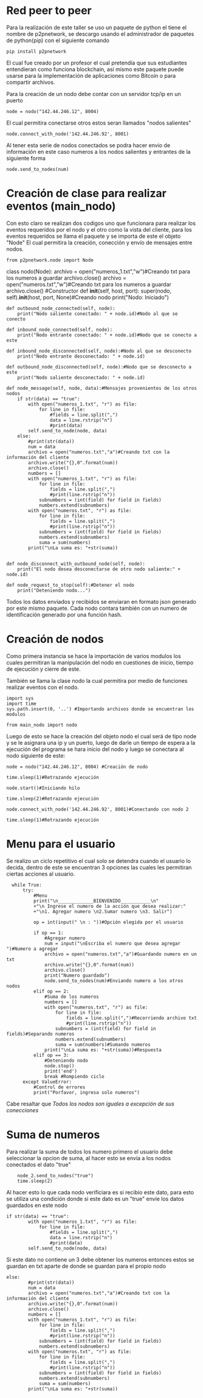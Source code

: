 # Red peer to peer

Para la realización de este taller se uso un paquete de python el tiene el nombre de p2pnetwork, se descargo usando el administrador de paquetes de python(pip) con el siguiente comando 

    pip install p2pnetwork

El cual fue creado por un profesor el cual pretendía que sus estudiantes entendieran como funciona blockchain, así mismo este paquete puede usarse para la implementación de aplicaciones como Bitcoin o para compartir archivos. 

Para la creación de un nodo debe contar con un servidor tcp/ip en un puerto
    
    node = nodo("142.44.246.12", 8004)
    
El cual permitira conectarse otros estos seran llamados "nodos salientes" 

    node.connect_with_node('142.44.246.92', 8001)

Al tener esta serie de nodos conectados se podra hacer envio de información en este caso numeros a los nodos salientes y entrantes de la siguiente forma 

    node.send_to_nodes(num)

# Creación de clase para realizar eventos (main_nodo)

Con esto claro se realizan dos codigos uno que funcionara para realizar los eventos requeridos por el nodo y el otro como la vista del cliente, para los eventos requeridos se llama el paquete y se importa de este el objeto "Node" El cual permitira la creación, conección y envío de mensajes entre nodos.

    from p2pnetwork.node import Node

class nodo(Node):
    archivo = open("numeros_1.txt","w")#Creando txt para los numeros a guardar
    archivo.close()
    archivo = open("numeros.txt","w")#Creando txt para los numeros a guardar
    archivo.close()
    #Constructor
    def __init__(self, host, port):
        super(nodo, self).__init__(host, port, None)#Creando nodo
        print("Nodo: Iniciado")

    def outbound_node_connected(self, node):
        print("Nodo saliente conectado: " + node.id)#Nodo al que se conecto
        
    def inbound_node_connected(self, node):
        print("Nodo entrante conectado: " + node.id)#Nodo que se conecto a este

    def inbound_node_disconnected(self, node):#Nodo al que se desconecto
        print("Nodo entrante desconectado: " + node.id)

    def outbound_node_disconnected(self, node):#Nodo que se desconecto a este
        print("Nodo saliente desconectado: " + node.id)

    def node_message(self, node, data):#Mensajes provenientes de los otros nodos
        if str(data) == "true":
            with open("numeros_1.txt", "r") as file:
                for line in file:
                    #fields = line.split(",")
                    data = line.rstrip("n")
                    #print(data)
            self.send_to_node(node, data)
        else:
            #print(str(data))
            num = data
            archivo = open("numeros.txt","a")#Creando txt con la información del cliente
            archivo.write("{},0".format(num))
            archivo.close() 
            numbers = []
            with open("numeros_1.txt", "r") as file:
                for line in file:
                    fields = line.split(",")
                    #print(line.rstrip("n"))
                subnumbers = (int(field) for field in fields)
                numbers.extend(subnumbers)
            with open("numeros.txt", "r") as file:
                for line in file:
                    fields = line.split(",")
                    #print(line.rstrip("n"))
                subnumbers = (int(field) for field in fields)
                numbers.extend(subnumbers)
                suma = sum(numbers)
            print("\nLa suma es: "+str(suma)) 

        
    def node_disconnect_with_outbound_node(self, node):
        print("El nodo desea desconectarse de otro nodo saliente:" + node.id)
        
    def node_request_to_stop(self):#Detener el nodo
        print("Deteniendo nodo...")
        


Todos los datos enviados y recibidos se enviaran en formato json generado por este mismo paquete. Cada nodo contara también con un numero de identificación generado por una función hash.

# Creación de nodos

Como primera instancia se hace la importación de varios modulos los cuales permitiran la manipulación del nodo en cuestiones de inicio, tiempo de ejecución y cierre de este.

También se llama la clase nodo la cual permitira por medio de funciones realizar eventos con el nodo.

    import sys
    import time
    sys.path.insert(0, '..') #Importando archivos donde se encuentran los modulos

    from main_nodo import nodo
    
Luego de esto se hace la creación del objeto nodo el cual será de tipo node y se le asignara una ip y un puerto, luego de darle un tiempo de espera a la ejecución del programa se hara inicio del nodo y luego se conectara al nodo siguiente de este:

    node = nodo("142.44.246.12", 8004) #Creación de nodo

    time.sleep(1)#Retrazando ejecución

    node.start()#Iniciando hilo

    time.sleep(2)#Retrazando ejecución

    node.connect_with_node('142.44.246.92', 8001)#Conectando con nodo 2

    time.sleep(1)#Retrazando ejecución

# Menu para el usuario

Se realizo un ciclo repetitivo el cual solo se detendra cuando el usuario lo decida, dentro de este se encuentran 3 opciones las cuales les permitiran ciertas acciones al usuario.

      while True:
          try: 
              #Menu
              print("\n_____________BIENVENIDO___________\n"
              +"\n Ingrese el numero de la acción que desea realizar:"
              +"\n1. Agregar numero \n2.Sumar numero \n3. Salir")

              op = int(input(" \n : "))#Opción elegida por el usuario 

              if op == 1:
                  #Agregar numero
                  num = input("\nEscriba el numero que desea agregar  ")#Numero a agregar 
                  archivo = open("numeros.txt","a")#Guardando numero en un txt
                  archivo.write("{},0".format(num))
                  archivo.close() 
                  print("Numero guardado")
                  node.send_to_nodes(num)#Enviando numero a los otros nodos 
              elif op == 2:
                  #Suma de los numeros
                  numbers = []
                  with open("numeros.txt", "r") as file:
                      for line in file:
                          fields = line.split(",")#Recorriendo archivo txt
                          #print(line.rstrip("n"))
                      subnumbers = (int(field) for field in fields)#Separando numeros
                      numbers.extend(subnumbers)
                      suma = sum(numbers)#Sumando numeros
                  print("\nLa suma es: "+str(suma))#Respuesta
              elif op == 3:
                  #Deteniendo nodo
                  node.stop()
                  print('end')
                  break #Rompiendo ciclo
          except ValueError:
              #Control de errores 
              print("Porfavor, ingresa solo numeros")


Cabe resaltar que _Todos los nodos son iguales a excepción de sus conecciones_ 

# Suma de numeros 
Para realizar la suma de todos los numero primero el usuario debe seleccionar la opcion de suma, al hacer esto se envía a los nodos conectados el dato "true"

        node_2.send_to_nodes("true")
        time.sleep(2)
        
Al hacer esto lo que cada nodo verificiara es si recibio este dato, para esto se utiliza una condición donde si este dato es un "true" envíe los datos guardados en este nodo

    if str(data) == "true":
            with open("numeros_1.txt", "r") as file:
                for line in file:
                    #fields = line.split(",")
                    data = line.rstrip("n")
                    #print(data)
            self.send_to_node(node, data)
           
Si este dato no contiene un 3 debe obtener los numeros entonces estos se guardan en txt aparte de donde se guardan para el propio nodo

    else:
            #print(str(data))
            num = data
            archivo = open("numeros.txt","a")#Creando txt con la información del cliente
            archivo.write("{},0".format(num))
            archivo.close() 
            numbers = []
            with open("numeros_1.txt", "r") as file:
                for line in file:
                    fields = line.split(",")
                    #print(line.rstrip("n"))
                subnumbers = (int(field) for field in fields)
                numbers.extend(subnumbers)
            with open("numeros.txt", "r") as file:
                for line in file:
                    fields = line.split(",")
                    #print(line.rstrip("n"))
                subnumbers = (int(field) for field in fields)
                numbers.extend(subnumbers)
                suma = sum(numbers)
            print("\nLa suma es: "+str(suma)) 
